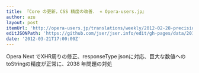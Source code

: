 ```yaml
---
title: 『Core の更新，CSS 精度の改善． « Opera-users.jp』
author: azu
layout: post
itemUrl: 'http://opera-users.jp/translations/weekly/2012-02-28-precision-engine/'
editJSONPath: 'https://github.com/jser/jser.info/edit/gh-pages/data/2012/03/index.json'
date: '2012-03-21T17:00:00Z'
---
```

Opera Next でXHR周りの修正、responseType jsonに対応、巨大な数値へのtoStringの精度が正常に、2038 年問題の対処
